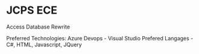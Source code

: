 # JCPS ECE
Access Database Rewrite

Preferred Technologies: 
Azure Devops - Visual Studio
Prefered Langages - C#, HTML, Javascript, JQuery
